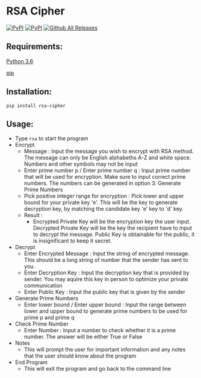 # RSA Cipher
[![PyPI](https://img.shields.io/pypi/v/RSA-Cipher.svg)](https://pypi.python.org/pypi/RSA-Cipher)
[![PyPI](https://img.shields.io/pypi/dm/RSA-Cipher.svg)](https://pypi.python.org/pypi/RSA-Cipher)
[![Github All Releases](https://img.shields.io/github/downloads/PizzaPat/RSA_Cipher/total.svg)](https://github.com/PizzaPat/RSA_Cipher)

## Requirements:
[Python 3.6](https://www.python.org/downloads/release/python-361/)

[pip](https://bootstrap.pypa.io/get-pip.py)

## Installation:
```pip install rsa-cipher```

## Usage:
- Type ```rsa``` to start the program
- Encrypt
  - Message : Input the message you wish to encrypt with RSA method. The message can only be English alphabeths A-Z and white space. Numbers and other symbols may not be input
  - Enter prime number p / Enter prime number q : Input prime number that will be used for encryption. Make sure to input correct prime numbers. The numbers can be generated in option 3. Generate Prime Numbers
  - Pick positive integer range for encryption : Pick lower and upper bound for your private key 'e'. This will be the key to generate decryption key, by matching the candidate key 'e' key to 'd' key.
  - Result :
    - Encrypted Private Key will be the encryption key the user input. Decrypted Private Key will be the key the recipient have to input to decrypt the message. Public Key is obtainable for the public, it is insignificant to keep it secret.
- Decrypt
  - Enter Encrypted Message : Input the string of encrypted message. This should be a long string of number that the sender has sent to you.
  - Enter Decryption Key : Input the decryption key that is provided by sender. You may aquire this key in person to optimize your private communication
  - Enter Public Key : Input the public key that is given by the sender
- Generate Prime Numbers
  - Enter lower bound / Enter upper bound : Input the range between lower and upper bound to generate prime numbers to be used for prime p and prime q
- Check Prime Number
  - Enter Number : Input a number to check whether it is a prime number. The answer will be either True or False
- Notes
  - This will prompt the user for important information and any notes that the user should know about the program
- End Program
  - This will exit the program and go back to the command line

